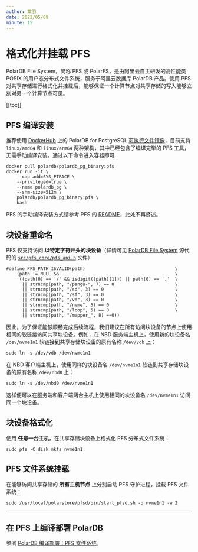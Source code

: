 ```yaml
---
author: 棠羽
date: 2022/05/09
minute: 15
---
```


# 格式化并挂载 PFS

<ArticleInfo :frontmatter=$frontmatter></ArticleInfo>

PolarDB File System，简称 PFS 或 PolarFS，是由阿里云自主研发的高性能类 POSIX 的用户态分布式文件系统，服务于阿里云数据库 PolarDB 产品。使用 PFS 对共享存储进行格式化并挂载后，能够保证一个计算节点对共享存储的写入能够立刻对另一个计算节点可见。

[[toc]]

## PFS 编译安装

推荐使用 [DockerHub](https://hub.docker.com/u/polardb) 上的 PolarDB for PostgreSQL [可执行文件镜像](https://hub.docker.com/r/polardb/polardb_pg_binary/tags)，目前支持 `linux/amd64` 和 `linux/arm64` 两种架构，其中已经包含了编译完毕的 PFS 工具，无需手动编译安装。通过以下命令进入容器即可：

```shell:no-line-numbers
docker pull polardb/polardb_pg_binary:pfs
docker run -it \
    --cap-add=SYS_PTRACE \
    --privileged=true \
    --name polardb_pg \
    --shm-size=512m \
    polardb/polardb_pg_binary:pfs \
    bash
```

PFS 的手动编译安装方式请参考 PFS 的 [README](https://github.com/ApsaraDB/polardb-file-system/blob/master/Readme-CN.md)，此处不再赘述。

## 块设备重命名

PFS 仅支持访问 **以特定字符开头的块设备**（详情可见 [PolarDB File System](https://github.com/ApsaraDB/PolarDB-FileSystem) 源代码的 [`src/pfs_core/pfs_api.h`](https://github.com/ApsaraDB/PolarDB-FileSystem/blob/master/src/pfs_core/pfs_api.h) 文件）：

```c:no-line-numbers
#define PFS_PATH_ISVALID(path)                                  \
    (path != NULL &&                                            \
     ((path[0] == '/' && isdigit((path)[1])) || path[0] == '.'  \
      || strncmp(path, "/pangu-", 7) == 0                       \
      || strncmp(path, "/sd", 3) == 0                           \
      || strncmp(path, "/sf", 3) == 0                           \
      || strncmp(path, "/vd", 3) == 0                           \
      || strncmp(path, "/nvme", 5) == 0                         \
      || strncmp(path, "/loop", 5) == 0                         \
      || strncmp(path, "/mapper_", 8) ==0))
```

因此，为了保证能够顺畅完成后续流程，我们建议在所有访问块设备的节点上使用相同的软链接访问共享块设备。例如，在 NBD 服务端主机上，使用新的块设备名 `/dev/nvme1n1` 软链接到共享存储块设备的原有名称 `/dev/vdb` 上：

```shell:no-line-numbers
sudo ln -s /dev/vdb /dev/nvme1n1
```

在 NBD 客户端主机上，使用同样的块设备名 `/dev/nvme1n1` 软链到共享存储块设备的原有名称 `/dev/nbd0` 上：

```shell:no-line-numbers
sudo ln -s /dev/nbd0 /dev/nvme1n1
```

这样便可以在服务端和客户端两台主机上使用相同的块设备名 `/dev/nvme1n1` 访问同一个块设备。

## 块设备格式化

使用 **任意一台主机**，在共享存储块设备上格式化 PFS 分布式文件系统：

```shell:no-line-numbers
sudo pfs -C disk mkfs nvme1n1
```

## PFS 文件系统挂载

在能够访问共享存储的 **所有主机节点** 上分别启动 PFS 守护进程，挂载 PFS 文件系统：

```shell:no-line-numbers
sudo /usr/local/polarstore/pfsd/bin/start_pfsd.sh -p nvme1n1 -w 2
```

---

## 在 PFS 上编译部署 PolarDB

参阅 [PolarDB 编译部署：PFS 文件系统](./db-pfs.md)。
